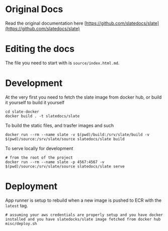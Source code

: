 # Original Docs
Read the original documentation here [https://github.com/slatedocs/slate](https://github.com/slatedocs/slate)

# Editing the docs

The file you need to start with is `source/index.html.md`.


# Development

At the very first you need to fetch the slate image from docker hub, or build it yourself
to build it yourself
```shell
cd slate-docker
docker build . -t slatedocs/slate
```

To build the static files, and trasfer images and such
```shell
docker run --rm --name slate -v $(pwd)/build:/srv/slate/build -v $(pwd)/source:/srv/slate/source slatedocs/slate build
```


To serve locally for development

```shell
# from the root of the project
docker run --rm --name slate -p 4567:4567 -v $(pwd)/source:/srv/slate/source slatedocs/slate serve
```


# Deployment

App runner is setup to rebuild when a new image is pushed to ECR with the `latest` tag.

```shell
# assuming your aws credentials are properly setup and you have docker installed and you have slatedocks/slate image fetched from docker hub
misc/deploy.sh
```
